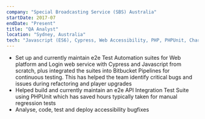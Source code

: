 ```yaml
---
company: "Special Broadcasting Service (SBS) Australia"
startDate: 2017-07 
endDate: "Present"
title: "QA Analyst"
location: "Sydney, Australia"
tech: "Javascript (ES6), Cypress, Web Accessibility, PHP, PHPUnit, CharlesProxy, Wireshark, React"
---
```

- Set up and currently maintain e2e Test Automation suites for Web platform and Login web service with Cypress and Javascript from scratch, plus integrated the suites into Bitbucket Pipelines for continuous testing. This has helped the team identify critical bugs and issues during refactoring and player upgrades
- Helped build and currently maintain an e2e API Integration Test Suite using PHPUnit which has saved hours typically taken for manual regression tests
- Analyse, code, test and deploy accessibility bugfixes